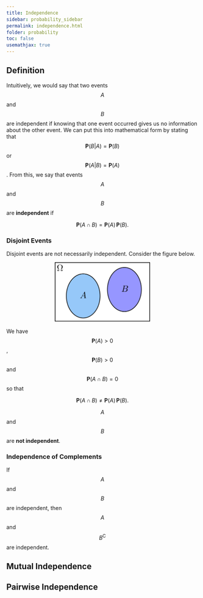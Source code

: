 ```yaml
---
title: Independence
sidebar: probability_sidebar
permalink: independence.html
folder: probability
toc: false
usemathjax: true
---
```


## Definition

Intuitively, we would say that two events $$A$$ and $$B$$ are independent if knowing that one event occurred gives us no information about the other event. We can put this into mathematical form by stating that $$\mathbf{P}(B\lvert A)=\mathbf{P}(B)$$ or $$\mathbf{P}(A\lvert B)=\mathbf{P}(A)$$. From this, we say that events $$A$$ and $$B$$ are **independent** if

$$\mathbf{P}(A\cap B)=\mathbf{P}(A)\,\mathbf{P}(B).$$

### Disjoint Events

Disjoint events are not necessarily independent. Consider the figure below.

<p align="center">
  <img src="images/prob/indep.png" style="width:250px;height:auto;"/>
</p>

We have $$\mathbf{P}(A)>0$$, $$\mathbf{P}(B)>0$$ and $$\mathbf{P}(A\cap B)=0$$ so that

$$\mathbf{P}(A\cap B)\neq\mathbf{P}(A)\,\mathbf{P}(B).$$

$$A$$ and $$B$$ are **not independent**.

### Independence of Complements

If $$A$$ and $$B$$ are independent, then $$A$$ and $$B^\mathsf{C}$$ are independent.

## Mutual Independence


## Pairwise Independence
